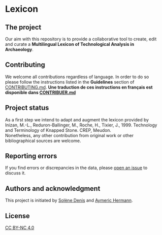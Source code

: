 # Lexicon

## The project
Our aim with this repository is to provide a collaborative tool to create, edit and curate a **Multilingual Lexicon of Technological Analysis in Archaeology**.  

## Contributing
We welcome all contributions regardless of language. In order to do so please follow the instructions listed in the **Guidelines** section of [CONTRIBUTING.md](CONTRIBUTING.md). 
**Une traduction de ces instructions en français est disponible dans [CONTRIBUER.md](CONTRIBUER.md)**

## Project status
As a first step we intend to adapt and augment the lexicon provided by Inizan, M.-L., Reduron-Ballinger, M., Roche, H., Tixier, J., 1999. Technology and Terminology of Knapped Stone. CREP, Meudon.  
Nonetheless, any other contribution from original work or other bibliographical sources are welcome.

## Reporting errors
If you find errors or discrepancies in the data, please [open an issue](https://github.com/tupuni/lexicon/blob/main/CONTRIBUTING.md#1-2-procedure-to-suggest-modifications) to discuss it.

## Authors and acknowledgment
This project is initiated by [Solène Denis](https://umrtemps.cnrs.fr/en/membre/denis-solene-2/) and [Aymeric Hermann](https://umrtemps.cnrs.fr/en/membre/hermann-aymeric-2/).
<!-- This project currently involves by Solène Denis (CNRS, UMR8068), Aymeric Hermann (CNRS, UMR8068), Jean-Philippe Collin (ULB), Lars Anderson (UPN, UMR8068), Françoise Bostyn (UP1), Thomas Guichet (), et Véronique Brunet (INRAP). -->

## License
[CC BY-NC 4.0](https://creativecommons.org/licenses/by-nc/4.0/)
